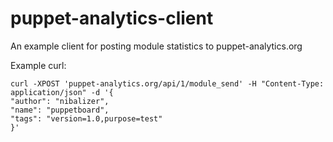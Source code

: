 puppet-analytics-client
=======================

An example client for posting module statistics to puppet-analytics.org


Example curl:

```shell
curl -XPOST 'puppet-analytics.org/api/1/module_send' -H "Content-Type: application/json" -d '{
"author": "nibalizer",
"name": "puppetboard",
"tags": "version=1.0,purpose=test"
}'
